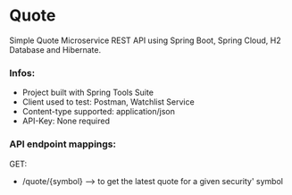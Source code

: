 # Quote
Simple Quote Microservice REST API using Spring Boot, Spring Cloud, H2 Database and Hibernate.  

### Infos:
- Project built with Spring Tools Suite
- Client used to test: Postman, Watchlist Service
- Content-type supported: application/json
- API-Key: None required

### API endpoint mappings:
GET:
- /quote/{symbol} --> to get the latest quote for a given security' symbol
   
